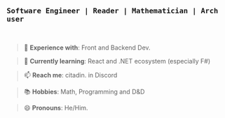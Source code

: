 <h3><samp>Software Engineer | Reader | Mathematician | Arch user</samp></h3>
<br/>

> 🧪 **Experience with**: Front and Backend Dev.

> 🌱 **Currently learning**: React and .NET ecosystem (especially F#)

> 📫 **Reach me**: citadin. in Discord

> 📚 **Hobbies**: Math, Programming and D&D

> 😄 **Pronouns**: He/Him.

